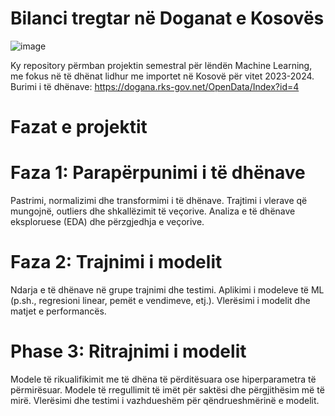 # Bilanci tregtar në Doganat e Kosovës

![image](https://github.com/user-attachments/assets/9fb85b80-737f-459a-9d43-967b7e7ccff1)

Ky repository përmban projektin semestral për lëndën Machine Learning, me fokus në të dhënat lidhur me importet në Kosovë për vitet 2023-2024.
Burimi i të dhënave: https://dogana.rks-gov.net/OpenData/Index?id=4

# Fazat e projektit
# Faza 1: Parapërpunimi i të dhënave
Pastrimi, normalizimi dhe transformimi i të dhënave.
Trajtimi i vlerave që mungojnë, outliers dhe shkallëzimit të veçorive.
Analiza e të dhënave eksploruese (EDA) dhe përzgjedhja e veçorive.

# Faza 2: Trajnimi i modelit
Ndarja e të dhënave në grupe trajnimi dhe testimi.
Aplikimi i modeleve të ML (p.sh., regresioni linear, pemët e vendimeve, etj.).
Vlerësimi i modelit dhe matjet e performancës.

# Phase 3: Ritrajnimi i modelit
Modele të rikualifikimit me të dhëna të përditësuara ose hiperparametra të përmirësuar.
Modele të rregullimit të imët për saktësi dhe përgjithësim më të mirë.
Vlerësimi dhe testimi i vazhdueshëm për qëndrueshmërinë e modelit.

